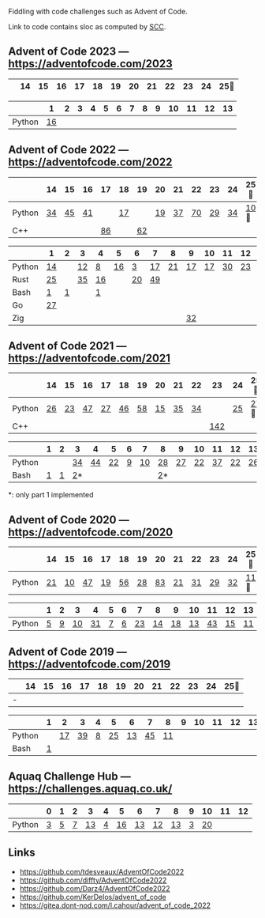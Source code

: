 Fiddling with code challenges such as Advent of Code.

Link to code contains sloc as computed by [SCC](https://github.com/boyter/scc).

## Advent of Code 2023 — https://adventofcode.com/2023

|   | 14 | 15 | 16 | 17 | 18 | 19 | 20 | 21 | 22 | 23 | 24 | 25🎅 |
|---|----|----|----|----|----|----|----|----|----|----|----|----|

|   | 1 | 2 | 3 | 4 | 5 | 6 | 7 | 8 | 9 | 10 | 11 | 12 | 13 |
|---|---|---|---|---|---|---|---|---|---|----|----|----|----|
| Python | [16](/aoc2023/01/solution.py) | | | | | | | | | | | | |

## Advent of Code 2022 — https://adventofcode.com/2022

|   | 14 | 15 | 16 | 17 | 18 | 19 | 20 | 21 | 22 | 23 | 24 | 25🎅 |
|---|----|----|----|----|----|----|----|----|----|----|----|----|
| Python | [34](/aoc2022/14/solution.py) | [45](/aoc2022/15/solution.py) | [41](/aoc2022/16/solution.py) | | [17](/aoc2022/18/solution.py) | | [19](/aoc2022/20/solution.py) | [37](/aoc2022/21/solution.py) | [70](/aoc2022/22/solution.py) | [29](/aoc2022/23/solution.py) | [34](/aoc2022/24/solution.py) | [10](/aoc2022/25/solution.py)🌟 |
| C++ | | | | [86](/aoc2022/17/solution.cpp) | | [62](/aoc2022/19/solution.cpp) | | | | | | |

|   | 1 | 2 | 3 | 4 | 5 | 6 | 7 | 8 | 9 | 10 | 11 | 12 | 13 |
|---|---|---|---|---|---|---|---|---|---|----|----|----|----|
| Python | [14](/aoc2022/01/solution.py) | | [12](/aoc2022/03/solution.py) | [8](/aoc2022/04/solution.py) | [16](/aoc2022/05/solution.py) | [3](/aoc2022/06/solution.py) | [17](/aoc2022/07/solution.py) | [21](/aoc2022/08/solution.py) | [17](/aoc2022/09/solution.py) | [17](/aoc2022/10/solution.py) | [30](/aoc2022/11/solution.py) | [23](/aoc2022/12/solution.py) | [11](/aoc2022/13/solution.py) |
| Rust | [25](/aoc2022/01/solution.rs) | | [35](/aoc2022/03/solution.rs) | [16](/aoc2022/04/solution.rs) | | [20](/aoc2022/06/solution.rs) | [49](/aoc2022/07/solution.rs) | | | | | | |
| Bash | [1](/aoc2022/01/solution.sh) | [1](/aoc2022/02/solution.sh) | | [1](/aoc2022/04/solution.sh) | | | | | | | | | |
| Go | [27](/aoc2022/01/solution.go) | | | | | | | | | | | | |
| Zig | | | | | | | | | [32](/aoc2022/09/solution.zig) | | | | |

## Advent of Code 2021 — https://adventofcode.com/2021

|   | 14 | 15 | 16 | 17 | 18 | 19 | 20 | 21 | 22 | 23 | 24 | 25🎅 |
|---|----|----|----|----|----|----|----|----|----|----|----|----|
| Python | [26](/aoc2021/14/solution.py) | [23](/aoc2021/15/solution.py) | [47](/aoc2021/16/solution.py) | [27](/aoc2021/17/solution.py) | [46](/aoc2021/18/solution.py) | [58](/aoc2021/19/solution.py) | [15](/aoc2021/20/solution.py) | [35](/aoc2021/21/solution.py) | [34](/aoc2021/22/solution.py) | | [25](/aoc2021/24/solution.py) | [27](/aoc2021/25/solution.py)🌟 |
| C++ | | | | | | | | | | [142](/aoc2021/23/solution.cpp) | | |

|   | 1 | 2 | 3 | 4 | 5 | 6 | 7 | 8 | 9 | 10 | 11 | 12 | 13 |
|---|---|---|---|---|---|---|---|---|---|----|----|----|----|
| Python | | | [34](/aoc2021/03/solution.py) | [44](/aoc2021/04/solution.py) | [22](/aoc2021/05/solution.py) | [9](/aoc2021/06/solution.py) | [10](/aoc2021/07/solution.py) | [28](/aoc2021/08/solution.py) | [27](/aoc2021/09/solution.py) | [22](/aoc2021/10/solution.py) | [37](/aoc2021/11/solution.py) | [22](/aoc2021/12/solution.py) | [26](/aoc2021/13/solution.py) |
| Bash | [1](/aoc2021/01/solution.sh) | [1](/aoc2021/02/solution.sh) | [2](/aoc2021/03/solution.sh)\* | | | | | [2](/aoc2021/08/solution.sh)\* | | | | | |

\*: only part 1 implemented

## Advent of Code 2020 — https://adventofcode.com/2020

|   | 14 | 15 | 16 | 17 | 18 | 19 | 20 | 21 | 22 | 23 | 24 | 25🎅 |
|---|----|----|----|----|----|----|----|----|----|----|----|----|
| Python | [21](/aoc2020/14/solution.py) | [10](/aoc2020/15/solution.py) | [47](/aoc2020/16/solution.py) | [19](/aoc2020/17/solution.py) | [56](/aoc2020/18/solution.py) | [28](/aoc2020/19/solution.py) | [83](/aoc2020/20/solution.py) | [21](/aoc2020/21/solution.py) | [31](/aoc2020/22/solution.py) | [29](/aoc2020/23/solution.py) | [32](/aoc2020/24/solution.py) | [11](/aoc2020/25/solution.py)🌟 |

|   | 1 | 2 | 3 | 4 | 5 | 6 | 7 | 8 | 9 | 10 | 11 | 12 | 13 |
|---|---|---|---|---|---|---|---|---|---|----|----|----|----|
| Python | [5](/aoc2020/01/solution.py) | [9](/aoc2020/02/solution.py) | [10](/aoc2020/03/solution.py) | [31](/aoc2020/04/solution.py) | [7](/aoc2020/05/solution.py) | [6](/aoc2020/06/solution.py) | [23](/aoc2020/07/solution.py) | [14](/aoc2020/08/solution.py) | [18](/aoc2020/09/solution.py) | [13](/aoc2020/10/solution.py) | [43](/aoc2020/11/solution.py) | [15](/aoc2020/12/solution.py) | [11](/aoc2020/13/solution.py) |

## Advent of Code 2019 — https://adventofcode.com/2019

|   | 14 | 15 | 16 | 17 | 18 | 19 | 20 | 21 | 22 | 23 | 24 | 25🎅 |
|---|----|----|----|----|----|----|----|----|----|----|----|----|
| - | | | | | | | | | | | | |

|   | 1 | 2 | 3 | 4 | 5 | 6 | 7 | 8 | 9 | 10 | 11 | 12 | 13 |
|---|---|---|---|---|---|---|---|---|---|----|----|----|----|
| Python | | [17](/aoc2019/02/solution.py) | [39](/aoc2019/03/solution.py) | [8](/aoc2019/04/solution.py) | [25](/aoc2019/05/solution.py) | [13](/aoc2019/06/solution.py) | [45](/aoc2019/07/solution.py) | [11](/aoc2019/08/solution.py) | | | | | |
| Bash | [1](/aoc2019/01/solution.sh) | | | | | | | | | | | | |

## Aquaq Challenge Hub — https://challenges.aquaq.co.uk/

|   | 0 | 1 | 2 | 3 | 4 | 5 | 6 | 7 | 8 | 9 | 10 | 11 | 12 |
|---|---|---|---|---|---|---|---|---|---|---|----|----|----|
| Python | [3](/aquaq/00/solution.py) | [5](/aquaq/01/solution.py) | [7](/aquaq/02/solution.py) | [13](/aquaq/03/solution.py) | [4](/aquaq/04/solution.py) | [16](/aquaq/05/solution.py) | [13](/aquaq/06/solution.py) | [12](/aquaq/07/solution.py) | [13](/aquaq/08/solution.py) | [3](/aquaq/09/solution.py) | [20](/aquaq/10/solution.py) | | |


## Links

 * https://github.com/tdesveaux/AdventOfCode2022
 * https://github.com/diffty/AdventOfCode2022
 * https://github.com/Darz4/AdventOfCode2022
 * https://github.com/KerDelos/advent_of_code
 * https://gitea.dont-nod.com/l.cahour/advent_of_code_2022

